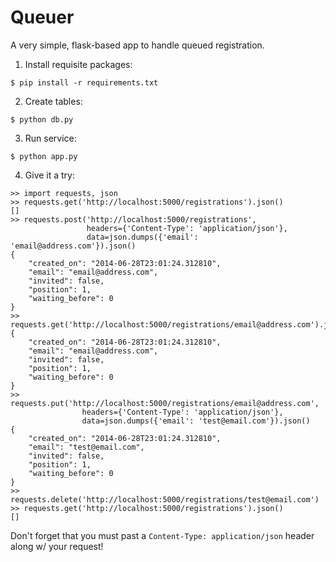 Queuer
======

A very simple, flask-based app to handle queued registration.


1. Install requisite packages:

```
$ pip install -r requirements.txt
```

2. Create tables:

```
$ python db.py
```

3. Run service:

```
$ python app.py
```

4. Give it a try:

```
>> import requests, json
>> requests.get('http://localhost:5000/registrations').json()
[]
>> requests.post('http://localhost:5000/registrations',
                 headers={'Content-Type': 'application/json'},
                 data=json.dumps({'email': 'email@address.com'}).json()
{
    "created_on": "2014-06-28T23:01:24.312810", 
    "email": "email@address.com", 
    "invited": false, 
    "position": 1, 
    "waiting_before": 0
}
>> requests.get('http://localhost:5000/registrations/email@address.com').json()
{
    "created_on": "2014-06-28T23:01:24.312810", 
    "email": "email@address.com", 
    "invited": false, 
    "position": 1, 
    "waiting_before": 0
}
>> requests.put('http://localhost:5000/registrations/email@address.com',
                headers={'Content-Type': 'application/json'},
                data=json.dumps({'email': 'test@email.com'}).json()
{
    "created_on": "2014-06-28T23:01:24.312810", 
    "email": "test@email.com", 
    "invited": false, 
    "position": 1, 
    "waiting_before": 0
}
>> requests.delete('http://localhost:5000/registrations/test@email.com')
>> requests.get('http://localhost:5000/registrations').json()
[]
```

Don't forget that you must past a `Content-Type: application/json` header along
w/ your request!
